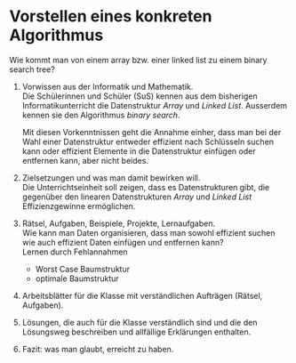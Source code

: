 # Vorstellen eines konkreten Algorithmus

Wie kommt man von einem array bzw. einer linked list zu einem binary
search tree?

1. Vorwissen aus der Informatik und Mathematik.  
   Die Schülerinnen und Schüler (SuS) kennen aus dem bisherigen
   Informatikunterricht die Datenstruktur *Array* und *Linked List*.
   Ausserdem kennen sie den Algorithmus *binary search*.

   Mit diesen Vorkenntnissen geht die Annahme einher, dass man bei der
   Wahl einer Datenstruktur entweder effizient nach Schlüsseln suchen
   kann oder effizient Elemente in die Datenstruktur einfügen oder
   entfernen kann, aber nicht beides.
   
2. Zielsetzungen und was man damit bewirken will.  
   Die Unterrichtseinheit soll zeigen, dass es Datenstrukturen gibt, die
   gegenüber den linearen Datenstrukturen *Array* und *Linked List*
   Effizienzgewinne ermöglichen.  

3. Rätsel, Aufgaben, Beispiele, Projekte, Lernaufgaben.  
   Wie kann man Daten organisieren, dass man sowohl effizient suchen wie
   auch effizient Daten einfügen und entfernen kann?  
   Lernen durch Fehlannahmen
   - Worst Case Baumstruktur
   - optimale Baumstruktur
4. Arbeitsblätter für die Klasse mit verständlichen Aufträgen (Rätsel, Aufgaben).
5. Lösungen, die auch für die Klasse verständlich sind und die den
   Lösungsweg beschreiben und allfällige Erklärungen enthalten. 
6. Fazit: was man glaubt, erreicht zu haben.